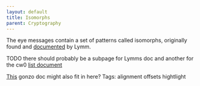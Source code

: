 ```yaml
---
layout: default
title: Isomorphs
parent: Cryptography
---
```


The eye messages contain a set of patterns called isomorphs, originally found and [documented](https://docs.google.com/document/d/12sCi3OrTuy4PPcu3zUykue7suHvAPyK-uFKcm8Rp4Go/edit) by Lymm. 

TODO there should probably be a subpage for Lymms doc and another for the cw0 [list document](https://docs.google.com/document/d/1a4uOf7SkXEPCROEi1iHzU5Lbr3zMbtOqSq_J5c4kyOw/edit#)

[This](https://docs.google.com/document/d/1uaeWuA9AJLRZOBVm5cr0Ucz3ezK6tbrm0PK0qdnsBok) gonzo doc might also fit in here?
Tags: alignment offsets hightlight
